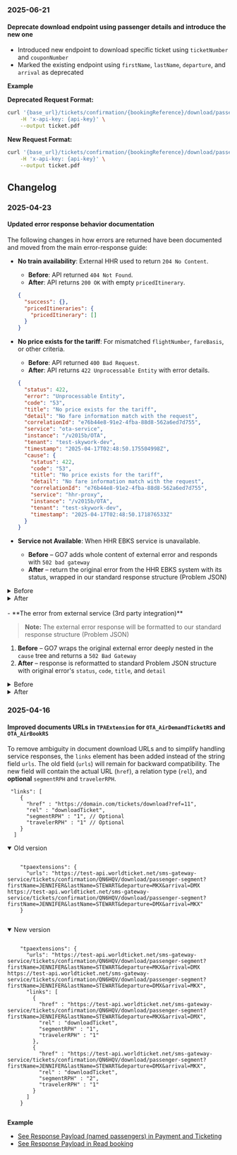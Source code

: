 ### 2025-06-21

#### Deprecate download endpoint using passenger details and introduce the new one

- Introduced new endpoint to download specific ticket using `ticketNumber` and `couponNumber`
- Marked the existing endpoint using `firstName`, `lastName`, `departure`, and `arrival` as deprecated

**Example**

**Deprecated Request Format:**
```bash
curl '{base_url}/tickets/confirmation/{bookingReference}/download/passenger-segment?firstName=JENNIFER&lastName=STEWART&departure=MKX&arrival=DMX' \
    -H 'x-api-key: {api-key}' \
    --output ticket.pdf
```

**New Request Format:**
```bash
curl '{base_url}/tickets/confirmation/{bookingReference}/download/passenger-segment?ticketNumber=3333330292535&couponNumber=1' \
    -H 'x-api-key: {api-key}' \
    --output ticket.pdf
```

## Changelog

### 2025-04-23

#### Updated error response behavior documentation

The following changes in how errors are returned have been documented and moved from the main error-response guide:

- **No train availability**: External HHR used to return `204 No Content`. 
  - **Before**: API returned `404 Not Found`.
  - **After**: API returns `200 OK` with empty `pricedItinerary`.

  ```json
  {
    "success": {},
    "pricedItineraries": {
      "pricedItinerary": []
    }
  }
  ```

- **No price exists for the tariff**: For mismatched `flightNumber`, `fareBasis`, or other criteria.
  - **Before**: API returned `400 Bad Request`.
  - **After**: API returns `422 Unprocessable Entity` with error details.

  ```json
  {
    "status": 422,
    "error": "Unprocessable Entity",
    "code": "53",
    "title": "No price exists for the tariff",
    "detail": "No fare information match with the request",
    "correlationId": "e76b44e8-91e2-4fba-88d8-562a6ed7d755",
    "service": "ota-service",
    "instance": "/v2015b/OTA",
    "tenant": "test-skywork-dev",
    "timestamp": "2025-04-17T02:48:50.175504998Z",
    "cause": {
      "status": 422,
      "code": "53",
      "title": "No price exists for the tariff",
      "detail": "No fare information match with the request",
      "correlationId": "e76b44e8-91e2-4fba-88d8-562a6ed7d755",
      "service": "hhr-proxy",
      "instance": "/v2015b/OTA",
      "tenant": "test-skywork-dev",
      "timestamp": "2025-04-17T02:48:50.171876533Z"
    }
  }
  ```

- **Service not Available**: When HHR EBKS service is unavailable.
  - **Before** – GO7 adds whole content of external error and responds with `502 bad gateway`
  - **After** – return the original error from the HHR EBKS system with its status, wrapped in our standard response structure (Problem JSON)

<details>
  <summary>Before</summary>
  <pre>
{
  "timestamp": "2025-01-13T09:12:24.574+00:00",
  "status": 502,
  "error": "Bad Gateway",
  "exception": "org.springframework.web.client.HttpServerErrorException$BadGateway",
  "message": "",
  "title": "",
  "correlationId": "a68ad759-daf5-48a2-bdaf-50c6c221a3a3",
  "service": "ota-service",
  "instance": "/v2015b/OTA",
  "tenant": "test-rs3",
  "cause": {
    "status": 502,
    "instance": "/reservations",
    "cause": {
      "title": "Bad Gateway",
      "status": 502,
      "detail": "503 Service Unavailable: \"",
      "instance": "/reservations",
      "cause": {
        "timestamp": "2025-04-13T06:25:20.652+00:00",
        "path": "/transport/api/v1/purchase",
        "status": 503,
        "error": "Service Unavailable",
        "requestId": "e1e1f214-407919"
      },
      "exception": "org.springframework.web.client.HttpServerErrorException$InternalServerError",
      "timestamp": "2025-01-13T09:12:24.549302606Z",
      "correlationId": "a68ad759-daf5-48a2-bdaf-50c6c221a3a3",
      "service": "hhr-proxy",
      "tenant": "test-rs3"
    },
    "tenant": "test-rs3",
    "service": "reservation-service",
    "correlationId": "a68ad759-daf5-48a2-bdaf-50c6c221a3a3",
    "message": "",
    "exception": "org.springframework.web.client.HttpServerErrorException$BadGateway",
    "error": "Bad Gateway",
    "timestamp": "2025-01-13T09:12:24.572+00:00"
  }
}
  </pre>
</details>

<details>
  <summary>After</summary>
  <pre>
{
  "status": 503,
  "error": "Service Unavailable",
  "code": "450",
  "title": "Unable to process",
  "correlationId": "b1589271-9e52-4a57-98bf-6f05c6a15dbb",
  "service": "ota-service",
  "instance": "/v2015b/OTA",
  "tenant": "test-rs3",
  "timestamp": "2025-04-13T06:20:03.173515305Z",
  "cause": {
    "status": 503,
    "error": "Service Unavailable",
    "title": "",
    "correlationId": "b1589271-9e52-4a57-98bf-6f05c6a15dbb",
    "service": "reservation-service",
    "instance": "/reservations",
    "tenant": "test-rs3",
    "timestamp": "2025-04-13T06:20:03.170+00:00",
    "exception": "org.springframework.web.client.HttpServerErrorException$ServiceUnavailable",
    "cause": {
      "status": 503,
      "code": 0,
      "title": null,
      "correlationId": "b1589271-9e52-4a57-98bf-6f05c6a15dbb",
      "service": "hhr-proxy",
      "instance": "/reservations",
      "tenant": "test-rs3",
      "timestamp": "2025-04-13T06:20:03.163394791Z"
    },
    "message": ""
  }
}
  </pre>
</details>
<br/>
- **The error from external service (3rd party integration)**

> **Note:** The external error response will be formatted to our standard response structure (Problem JSON)

1. **Before** – GO7 wraps the original external error deeply nested in the `cause` tree and returns a `502 Bad Gateway`
2. **After** – response is reformatted to standard Problem JSON structure with original error's `status`, `code`, `title`, and `detail`

<details>
  <summary>Before</summary>
  <pre>
{
  "timestamp": "2025-01-13T09:12:24.574+00:00",
  "status": 502,
  "error": "Bad Gateway",
  "exception": "org.springframework.web.client.HttpServerErrorException$BadGateway",
  "message": "",
  "title": "",
  "correlationId": "a68ad759-daf5-48a2-bdaf-50c6c221a3a3",
  "service": "ota-service",
  "instance": "/v2015b/OTA",
  "tenant": "test-skywork-dev",
  "cause": {
    "status": 502,
    "instance": "/reservations",
    "cause": {
      "title": "Bad Gateway",
      "status": 502,
      "detail": "500 Internal Server Error: \"{\\\"code\\\":9999,\\\"message\\\":\\\"Unknown error\\\",\\\"details\\\":[{\\\"reason\\\":\\\"Could not commit JPA transaction\\\"}]}\"",
      "instance": "/reservations",
      "cause": {
        "details": [
          {
            "reason": "Could not commit JPA transaction"
          }
        ],
        "message": "Unknown error",
        "code": 9999
      },
      "exception": "org.springframework.web.client.HttpServerErrorException$InternalServerError",
      "timestamp": "2025-01-13T09:12:24.549302606Z",
      "correlationId": "a68ad759-daf5-48a2-bdaf-50c6c221a3a3",
      "service": "hhr-proxy",
      "tenant": "test-rs3"
    },
    "tenant": "test-skywork-dev",
    "service": "reservation-service",
    "correlationId": "a68ad759-daf5-48a2-bdaf-50c6c221a3a3",
    "message": "",
    "exception": "org.springframework.web.client.HttpServerErrorException$BadGateway",
    "error": "Bad Gateway",
    "timestamp": "2025-01-13T09:12:24.572+00:00"
  }
}
  </pre>
</details> 

<details>
  <summary>After</summary>
  <pre>
{
  "status": 500,
  "error": "Internal Server Error",
  "code": "9999",
  "title": "Unknown error",
  "detail": "Could not commit JPA transaction",
  "correlationId": "79f48120-952c-4ebe-b889-809c129932ee",
  "service": "ota-service",
  "instance": "/v2015b/OTA",
  "tenant": "test-skywork-dev",
  "timestamp": "2025-04-17T02:48:11.178912262Z",
  "cause": {
    "status": 500,
    "error": "Internal Server Error",
    "title": "Unknown error",
    "detail": "Could not commit JPA transaction",
    "correlationId": "79f48120-952c-4ebe-b889-809c129932ee",
    "service": "hhr-proxy",
    "instance": "/reservations",
    "tenant": "test-rs3",
    "timestamp": "2025-04-17T02:48:10.145711265Z"
  }
}
  </pre>
</details>


### 2025-04-16

#### Improved documents URLs in `TPAExtension` for `OTA_AirDemandTicketRS` and `OTA_AirBookRS`

To remove ambiguity in document download URLs and to simplify handling service responses, 
the `links` element has been added instead of the string field `urls`. 
The old field (`urls`) will remain for backward compatibility. 
The new field will contain the actual URL (`href`), a relation type (`rel`), and **optional** `segmentRPH` and `travelerRPH`.

```
 "links": [
    {
      "href" : "https://domain.com/tickets/download?ref=11",
      "rel" : "downloadTicket",
      "segmentRPH" : "1", // Optional
      "travelerRPH" : "1" // Optional
    }
  ]
```

<details open>
  <summary>Old version</summary>
  <pre><code>
    "tpaextensions": {
      "urls": "https://test-api.worldticket.net/sms-gateway-service/tickets/confirmation/QN6HQV/download/passenger-segment?firstName=JENNIFER&lastName=STEWART&departure=MKX&arrival=DMX https://test-api.worldticket.net/sms-gateway-service/tickets/confirmation/QN6HQV/download/passenger-segment?firstName=JENNIFER&lastName=STEWART&departure=DMX&arrival=MKX"
    }
  </code></pre>
</details>

<details open>
  <summary>New version</summary>
  <pre><code>
    "tpaextensions": {
      "urls": "https://test-api.worldticket.net/sms-gateway-service/tickets/confirmation/QN6HQV/download/passenger-segment?firstName=JENNIFER&lastName=STEWART&departure=MKX&arrival=DMX https://test-api.worldticket.net/sms-gateway-service/tickets/confirmation/QN6HQV/download/passenger-segment?firstName=JENNIFER&lastName=STEWART&departure=DMX&arrival=MKX",
      "links": [
        {
          "href" : "https://test-api.worldticket.net/sms-gateway-service/tickets/confirmation/QN6HQV/download/passenger-segment?firstName=JENNIFER&lastName=STEWART&departure=MKX&arrival=DMX",
          "rel" : "downloadTicket",
          "segmentRPH" : "1",
          "travelerRPH" : "1"
        },
        {
          "href" : "https://test-api.worldticket.net/sms-gateway-service/tickets/confirmation/QN6HQV/download/passenger-segment?firstName=JENNIFER&lastName=STEWART&departure=DMX&arrival=MKX",
          "rel" : "downloadTicket",
          "segmentRPH" : "2",
          "travelerRPH" : "1"
        }
      ]
    }
  </code></pre>
</details>

**Example**
- [See Response Payload (named passengers) in Payment and Ticketing](endpoints/payment_and_ticketing.md#request)
- [See Response Payload in Read booking](endpoints/read_booking.md#response)

